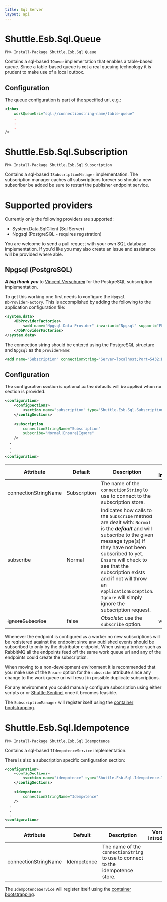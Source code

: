```yaml
---
title: Sql Server
layout: api
---
```

<a name="Queue"></a>

# Shuttle.Esb.Sql.Queue

```
PM> Install-Package Shuttle.Esb.Sql.Queue
```

Contains a sql-based `IQueue` implementation that enables a table-based queue.  Since a table-based queue is not a real queuing technology it is prudent to make use of a local outbox.

## Configuration

The queue configuration is part of the specified uri, e.g.:

```xml
<inbox
    workQueueUri="sql://connectionstring-name/table-queue"
    .
    .
    .
/>
```

<a name="Subscription"></a>

# Shuttle.Esb.Sql.Subscription

```
PM> Install-Package Shuttle.Esb.Sql.Subscription
```

Contains a sql-based `ISubscriptionManager` implementation.  The subscription manager caches all subscriptions forever so should a new subscriber be added be sure to restart the publisher endpoint service.

# Supported providers

Currently only the following providers are supported:

- System.Data.SqlClient (Sql Server)
- Npgsql (PostgreSQL - requires registration)

You are welcome to send a pull request with your own SQL database implementation.  If you'd like you may also create an issue and assistance will be provided where able.

## Npgsql (PostgreSQL)

***A big thank you*** to [Vincent Verschuren](https://github.com/hopla) for the PostgreSQL subscription implementation.

To get this working one first needs to configure the `Npgsql` `DbProviderFactory`.  This is accomplished by adding the following to the application configuration file:

``` xml
<system.data>
    <DbProviderFactories>
        <add name="Npgsql Data Provider" invariant="Npgsql" support="FF" description=".Net Framework Data Provider for Postgresql" type="Npgsql.NpgsqlFactory, Npgsql" />
    </DbProviderFactories>
</system.data>
```  

The connection string should be entered using the PostgreSQL structure and `Npgsql` as the `providerName`:

``` xml
<add name="Subscription" connectionString="Server=localhost;Port=5432;Database=ShuttleEsb;User Id=postgres;Password=password;" providerName="Npgsql"/>
```

## Configuration

The configuration section is optional as the defaults will be applied when no section is provided.

```xml
<configuration>
    <configSections>
        <section name="subscription" type="Shuttle.Esb.Sql.Subscription.SubscriptionSection, Shuttle.Esb.Sql.Subscription"/>
    </configSections>
  
    <subscription
        connectionStringName="Subscription"
        subscribe="Normal|Ensure|Ignore"
    />
  .
  .
  .
<configuration>
```

| Attribute | Default    | Description | Version Introduced |
| --- | --- | --- | --- |
| connectionStringName     | Subscription | The name of the `connectionString` to use to connect to the subscription store. | |
| subscribe    | Normal | Indicates how calls to the `Subscribe` method are dealt with: `Normal` is the ***default*** and will subscribe to the given message type(s) if they have not been subscribed to yet.  `Ensure` will check to see that the subscription exists and if not will throw an `ApplicationException`.  `Ignore` will simply ignore the subscription request.
| <strike>ignoreSubscribe</strike>             | false        | *Obsolete*: use the `subscribe` option. | v6.0.9 |

Whenever the endpoint is configured as a worker no new subscriptions will be registered against the endpoint since any published events should be subscribed to only by the distributor endpoint.  When using a broker such as RabbitMQ all the endpoints feed off the same work queue uri and any of the endpoints could create the subscription.

When moving to a non-development environment it is recommended that you make use of the `Ensure` option for the `subscribe` attribute since any change to the work queue uri will result in possible duplicate subscriptions.  

For any environment you could manually configure subscription using either scripts or or [Shuttle.Sentinel](https://shuttle.github.io/shuttle-sentinel/) once it becomes feasible.

The `SubscriptionManager` will register itself using the [container bootstrapping](http://shuttle.github.io/shuttle-core/overview-container/#Bootstrapping).

<a name="Idempotence"></a>

# Shuttle.Esb.Sql.Idempotence

```
PM> Install-Package Shuttle.Esb.Sql.Idempotence
```

Contains a sql-based `IIdempotenceService` implementation.  

There is also a subscription specific configuration section:

```xml
<configuration>
    <configSections>
        <section name="idempotence" type="Shuttle.Esb.Sql.Idempotence.IdempotenceSection, Shuttle.Esb.Sql.Idempotence"/>
    </configSections>
  
    <idempotence
        connectionStringName="Idempotence"
    />
  .
  .
  .
<configuration>
```

| Attribute | Default    | Description | Version Introduced |
| --- | --- | --- | --- |
| connectionStringName     | Idempotence | The name of the `connectionString` to use to connect to the idempotence store. | |

The `IdempotenceService` will register itself using the [container bootstrapping](http://shuttle.github.io/shuttle-core/overview-container/#Bootstrapping).
